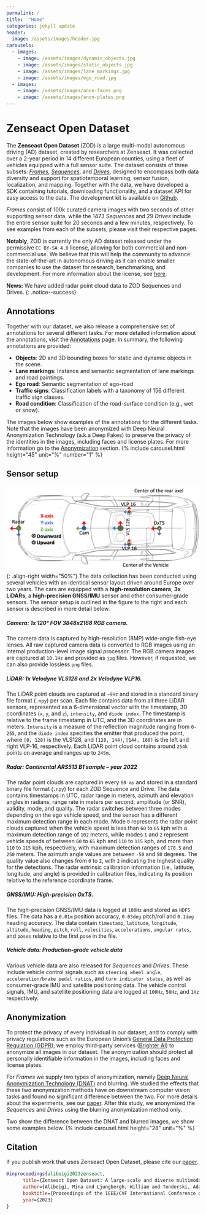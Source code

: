 ```yaml
---
permalink: /
title:  "Home"
categories: jekyll update
header:
  image: /assets/images/header.jpg
carousels:
  - images:
    - image: /assets/images/dynamic_objects.jpg
    - image: /assets/images/static_objects.jpg
    - image: /assets/images/lane_markings.jpg
    - image: /assets/images/ego_road.jpg
  - images:
    - image: /assets/images/anon-faces.png
    - image: /assets/images/anon-plates.png
---
```


# Zenseact Open Dataset
The **Zenseact Open Dataset** (ZOD) is a large multi-modal autonomous driving (AD) dataset, created by researchers at Zenseact. It was collected over a 2-year period in 14 different European counties, using a fleet of vehicles equipped with a full sensor suite. The dataset consists of three subsets: [*Frames*](/frames), [*Sequences*](/sequences), and [*Drives*](/drives), designed to encompass both data diversity and support for spatiotemporal learning, sensor fusion, localization, and mapping. Together with the data, we have developed a SDK containing tutorials, downloading functionality, and a dataset API for easy access to the data. The development kit is available on [Github](https://github.com/zenseact/zod).

*Frames* consist of 100k curated camera images with two seconds of other supporting sensor data, while the 1473 *Sequences* and 29 *Drives* include the entire sensor suite for 20 seconds and a few minutes, respectively. To see examples from each of the subsets, please visit their respective pages.

**Notably**, ZOD is currently the only AD dataset released under the permissive `CC BY-SA 4.0` license, allowing for both commercial and non-commercial use. We believe that this will help the community to advance the state-of-the-art in autonomous driving as it can enable smaller companies to use the dataset for research, benchmarking, and development. For more information about the license, see [here](/license).

**News:** We have added radar point cloud data to ZOD Sequences and Drives.
{: .notice--success}

## Annotations
Together with our dataset, we also release a comprehensive set of annotations for several different tasks. For more detailed information about the annotations, visit the [Annotations](/annotations) page. In summary, the following annotations are provided:
- **Objects**: 2D and 3D bounding boxes for static and dynamic objects in the scene.
- **Lane markings**: Instance and semantic segmentation of lane markings and road paintings.
- **Ego road**: Semantic segmentation of ego-road
- **Traffic signs**: Classification labels with a taxonomy of 156 different traffic sign classes.
- **Road condition**: Classification of the road-surface condition (e.g., wet or snow).

The images below show examples of the annotations for the different tasks. Note that the images have been anonymized with Deep Neural Anonymization Technology (a.k.a Deep Fakes) to preserve the privacy of the identities in the images, including faces and license plates. For more information go to the [Anonymization](#anonymization) section.
{% include carousel.html height="45" unit="%" number="1" %}

## Sensor setup
![Sensor setup](/assets/images/sensor_positions.png){: .align-right width="50%"}
The data collection has been conducted using several vehicles with an identical sensor layout driven around Europe over two years. The cars are equipped with a **high-resolution camera**, **3x LiDARs**, a **high-precision GNSS/IMU** sensor and other consumer-grade sensors. The sensor setup is outlined in the figure to the right and each sensor is described in more detail below.
##### Camera: 1x 120&deg; FOV 3848x2168 RGB camera.
The camera data is captured by high-resolution (8MP) wide-angle fish-eye lenses. All raw captured camera data is converted to RGB images using an internal production-level image signal processor. The RGB camera images are captured at `10.1Hz` and provided as `jpg` files. However, if requested, we can also provide lossless `png` files.
##### LiDAR: 1x Velodyne VLS128 and 2x Velodyne VLP16.

The LiDAR point clouds are captured at `~9Hz` and stored in a standard binary file format (`.npy`) per scan. Each file contains data from all three LiDAR sensors, represented as a 6-dimensional vector with the timestamp, 3D coordinates (`x`, `y`, and `z`), `intensity`, and `diode index`. The timestamp is relative to the frame timestamp in UTC, and the 3D coordinates are in meters. `Intensity` is a measure of the reflection magnitude ranging from `0-255`, and the `diode index` specifies the emitter that produced the point, where `[0, 128)` is the VLS128, and `[128, 144)`, `[144, 160)` is the left and right VLP-16, respectively. Each LiDAR point cloud contains around `254k` points on average and ranges up to `245m`.

##### Radar: Continental ARS513 B1 sample – year 2022
The radar point clouds are captured in every `60 ms` and stored in a standard binary file format (`.npy`) for each ZOD Sequence and Drive. The data contains timestamps in UTC, radar range in meters, azimuth and elevation angles in radians, range rate in meters per second, amplitude (or SNR), validity, mode, and quality. The radar switches between three modes depending on the ego vehicle speed, and the sensor has a different maximum detection range in each mode. Mode `0` represents the radar point clouds captured when the vehicle speed is less than `60` to `65` kph with a maximum detection range of `102` meters, while modes `1` and `2` represent vehicle speeds of between `60` to `65` kph and `110` to `115` kph, and more than `110` to `115` kph, respectively, with maximum detection ranges of `178.5` and `250` meters. The azimuth angle values are between `-50` and `50` degrees. The quality value also changes from `0` to `2`, with `2` indicating the highest quality for the detections. The radar extrinsic calibration information (i.e., latitude, longitude, and angle) is provided in calibration files, indicating its position relative to the reference coordinate frame.

##### GNSS/IMU: High-precision OxTS.
The high-precision GNSS/IMU data is logged at `100Hz` and stored as `HDF5` files. The data has a `0.01m` position accuracy, `0.03deg` pitch/roll and `0.1deg` heading accuracy. The data contain `timestamp`, `latitude`, `longitude`, `altitude`, `heading`, `pitch`, `roll`, `velocities`, `accelerations`, `angular rates`, and `poses` relative to the first `pose` in the file.
##### Vehicle data: Production-grade vehicle data
Various vehicle data are also released for *Sequences* and *Drives*. These include vehicle control signals such as `steering wheel angle`, `acceleration/brake pedal ratios`, and `turn indicator status`, as well as consumer-grade IMU and satellite positioning data. The vehicle control signals, IMU, and satellite positioning data are logged at `100Hz`, `50Hz`, and `1Hz` respectively.

## Anonymization
To protect the privacy of every individual in our dataset, and to comply with privacy regulations such as the European Union’s [General Data Protection Regulation (GDPR)](https://gdpr.eu/), we employ third-party services ([Brighter AI](https://brighter.ai)) to anonymize all images in our dataset. The anonymization should protect all personally identifiable information in the images, including faces and license plates.

For *Frames* we supply two types of anonymization, namely [Deep Neural Anonymization Technology (DNAT)](https://brighter.ai/product/) and blurring. We studied the effects that these two anonymization methods have on downstream computer vision tasks and found no significant difference between the two. For more details about the experiments, see our [paper](https://arxiv.org/abs/2305.02008). After this study, we anonymized the *Sequences* and *Drives* using the blurring anonymization method only.

Two show the difference between the DNAT and blurred images, we show some examples below.
{% include carousel.html height="28" unit="%" %}



## Citation
If you publish work that uses Zenseact Open Dataset, please cite our [paper](https://arxiv.org/abs/2305.02008).

```bibtex
@inproceedings{alibeigi2023zenseact,
      title={Zenseact Open Dataset: A large-scale and diverse multimodal dataset for autonomous driving},
      author={Alibeigi, Mina and Ljungbergh, William and Tonderski, Adam and Hess, Georg and Lilja, Adam and Lindstrom, Carl and Motorniuk, Daria and Fu, Junsheng and Widahl, Jenny and Petersson, Christoffer},
      booktitle={Proceedings of the IEEE/CVF International Conference on Computer Vision},
      year={2023}
}
```